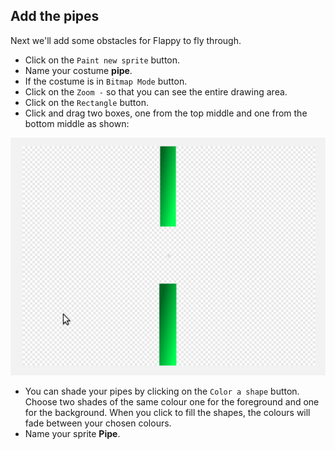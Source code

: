 ## Add the pipes

Next we'll add some obstacles for Flappy to fly through.



+ Click on the `Paint new sprite` button.
+ Name your costume **pipe**.
+ If the costume is in `Bitmap Mode` button.
+ Click on the `Zoom -` so that you can see the entire drawing area.
+ Click on the `Rectangle` button.
+ Click and drag two boxes, one from the top middle and one from the bottom middle as shown:

![screenshot](images/pipe_design.png)

+ You can shade your pipes by clicking on the `Color a shape` button. Choose two shades of the same colour one for the foreground and one for the background. When you click to fill the shapes, the colours will fade between your chosen colours.
+ Name your sprite **Pipe**.



